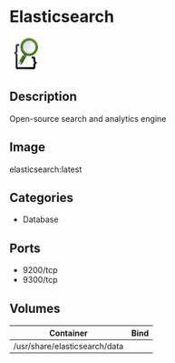 # Elasticsearch

![Logo](images/Elasticsearch.png)

## Description
Open\-source search and analytics engine

## Image
elasticsearch:latest

## Categories
- Database

## Ports
- 9200/tcp
- 9300/tcp

## Volumes
| Container | Bind |
|-----------|------|
| /usr/share/elasticsearch/data |  |

